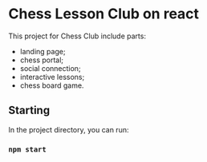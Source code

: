 # Chess Lesson Club on react

This project for Chess Club include parts:

- landing page;
- chess portal;
- social connection;
- interactive lessons;
- chess board game.

## Starting

In the project directory, you can run:

### `npm start`

